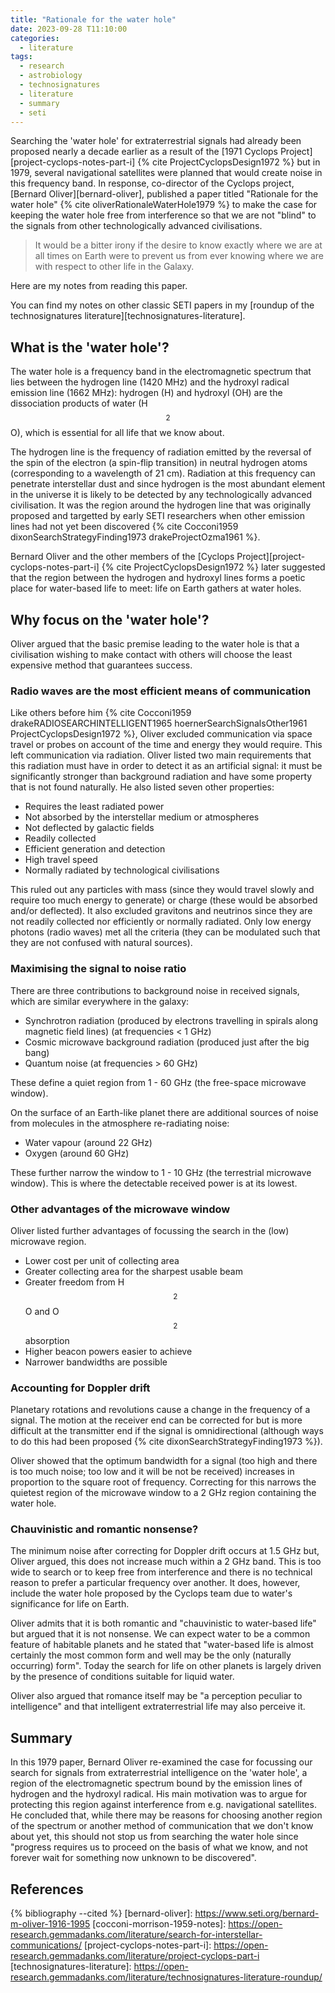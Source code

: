 ```yaml
---
title: "Rationale for the water hole"
date: 2023-09-28 T11:10:00
categories:
  - literature
tags:
  - research
  - astrobiology
  - technosignatures
  - literature
  - summary
  - seti
---
```


Searching the 'water hole' for extraterrestrial signals had already been proposed nearly a decade earlier as a result of the [1971 Cyclops Project][project-cyclops-notes-part-i] {% cite  ProjectCyclopsDesign1972  %} but in 1979, several navigational satellites were planned that would create noise in this frequency band. In response, co-director of the Cyclops project, [Bernard Oliver][bernard-oliver], published a paper titled "Rationale for the water hole" {% cite  oliverRationaleWaterHole1979  %} to make the case for keeping the water hole free from interference so that we are not "blind" to the signals from other technologically advanced civilisations. 

> It would be a bitter irony if the desire to know exactly where we are at all times on Earth were to prevent us from ever knowing where we are with respect to other life in the Galaxy.

Here are my notes from reading this paper.

You can find my notes on other classic SETI papers in my [roundup of the technosignatures literature][technosignatures-literature].

## What is the 'water hole'?
The water hole is a frequency band in the electromagnetic spectrum that lies between the hydrogen line (1420 MHz) and the hydroxyl radical emission line (1662 MHz): hydrogen (H) and hydroxyl (OH) are the dissociation products of water (H$$_2$$O), which is essential for all life that we know about. 

The hydrogen line is the frequency of radiation emitted by the reversal of the spin of the electron (a spin-flip transition) in neutral hydrogen atoms (corresponding to a wavelength of 21 cm). Radiation at this frequency can penetrate interstellar dust and since hydrogen is the most abundant element in the universe it is likely to be detected by any technologically advanced civilisation. It was the region around the hydrogen line that was originally proposed and targetted by early SETI researchers when other emission lines had not yet been discovered {% cite  Cocconi1959  dixonSearchStrategyFinding1973  drakeProjectOzma1961  %}. 

Bernard Oliver and the other members of the [Cyclops Project][project-cyclops-notes-part-i] {% cite  ProjectCyclopsDesign1972  %} later suggested that the region between the hydrogen and hydroxyl lines forms a poetic place for water-based life to meet: life on Earth gathers at water holes.  

## Why focus on the 'water hole'?
Oliver argued that the basic premise leading to the water hole is that a civilisation wishing to make contact with others will choose the least expensive method that guarantees success. 

### Radio waves are the most efficient means of communication
Like others before him {% cite  Cocconi1959  drakeRADIOSEARCHINTELLIGENT1965  hoernerSearchSignalsOther1961  ProjectCyclopsDesign1972  %}, Oliver excluded communication via space travel or probes on account of the time and energy they would require. This left communication via radiation. Oliver listed two main requirements that this radiation must have in order to detect it as an artificial signal: it must be significantly stronger than background radiation and have some property that is not found naturally. He also listed seven other properties:

- Requires the least radiated power
- Not absorbed by the interstellar medium or atmospheres
- Not deflected by galactic fields
- Readily collected
- Efficient generation and detection
- High travel speed
- Normally radiated by technological civilisations

This ruled out any particles with mass (since they would travel slowly and require too much energy to generate) or charge (these would be absorbed and/or deflected). It also excluded gravitons and neutrinos since they are not readily collected nor efficiently or normally radiated. Only low energy photons (radio waves) met all the criteria (they can be modulated such that they are not confused with natural sources).

### Maximising the signal to noise ratio
There are three contributions to background noise in received signals, which are similar everywhere in the galaxy:
- Synchrotron radiation (produced by electrons travelling in spirals along magnetic field lines) (at frequencies < 1 GHz)
- Cosmic microwave background radiation (produced just after the big bang)
- Quantum noise (at frequencies > 60 GHz)

These define a quiet region from 1 - 60 GHz (the free-space microwave window). 

On the surface of an Earth-like planet there are additional sources of noise from molecules in the atmosphere re-radiating noise:
- Water vapour (around 22 GHz)
- Oxygen (around 60 GHz)

These further narrow the window to 1 - 10 GHz (the terrestrial microwave window). This is where the detectable received power is at its lowest.

### Other advantages of the microwave window
Oliver listed further advantages of focussing the search in the (low) microwave region.
- Lower cost per unit of collecting area
- Greater collecting area for the sharpest usable beam
- Greater freedom from H$$_2$$O and O$$_2$$ absorption
- Higher beacon powers easier to achieve
- Narrower bandwidths are possible

### Accounting for Doppler drift
Planetary rotations and revolutions cause a change in the frequency of a signal. The motion at the receiver end can be corrected for but is more difficult at the transmitter end if the signal is omnidirectional (although ways to do this had been proposed {% cite  dixonSearchStrategyFinding1973  %}). 

Oliver showed that the optimum bandwidth for a signal (too high and there is too much noise; too low and it will be not be received) increases in proportion to the square root of frequency. Correcting for this narrows the quietest region of the microwave window to a 2 GHz region containing the water hole.

### Chauvinistic and romantic nonsense?
The minimum noise after correcting for Doppler drift occurs at 1.5 GHz but, Oliver argued, this does not increase much within a 2 GHz band. This is too wide to search or to keep free from interference and there is no technical reason to prefer a particular frequency over another. It does, however, include the water hole proposed by the Cyclops team due to water's significance for life on Earth. 

Oliver admits that it is both romantic and "chauvinistic to water-based life" but argued that it is not nonsense. We can expect water to be a common feature of habitable planets and he stated that "water-based life is almost certainly the most common form and well may be the only (naturally occurring) form". Today the search for life on other planets is largely driven by the presence of conditions suitable for liquid water.

Oliver also argued that romance itself may be "a perception peculiar to intelligence" and that intelligent extraterrestrial life may also perceive it.

## Summary
In this 1979 paper, Bernard Oliver re-examined the case for focussing our search for signals from extraterrestrial intelligence on the 'water hole', a region of the electromagnetic spectrum bound by the emission lines of hydrogen and the hydroxyl radical. His main motivation was to argue for protecting this region against interference from e.g. navigational satellites. He concluded that, while there may be reasons for choosing another region of the spectrum or another method of communication that we don't know about yet, this should not stop us from searching the water hole since "progress requires us to proceed on the basis of what we know, and not forever wait for something now unknown to be discovered".

## References

{% bibliography --cited %}
[bernard-oliver]: https://www.seti.org/bernard-m-oliver-1916-1995
[cocconi-morrison-1959-notes]: https://open-research.gemmadanks.com/literature/search-for-interstellar-communications/
[project-cyclops-notes-part-i]: https://open-research.gemmadanks.com/literature/project-cyclops-part-i
[technosignatures-literature]: https://open-research.gemmadanks.com/literature/technosignatures-literature-roundup/

<script src="https://polyfill.io/v3/polyfill.min.js?features=es6"></script>
<script id="MathJax-script" async src="https://cdn.jsdelivr.net/npm/mathjax@3/es5/tex-mml-chtml.js"></script>
